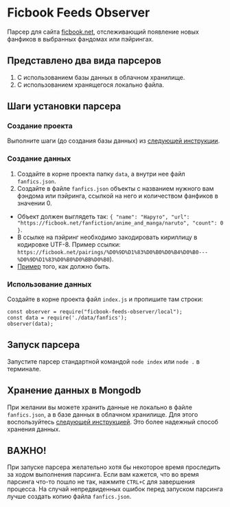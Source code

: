 # Ficbook Feeds Observer

Парсер для сайта [ficbook.net](https://ficbook.net), отслеживающий появление новых фанфиков в выбранных фандомах или
пэйрингах.

## Представлено два вида парсеров

1) С использованием базы данных в облачном хранилище.
2) С использованием хранящегося локально файла.

## Шаги установки парсера

### Создание проекта

Выполните шаги (до создания базы данных) из [следующей инструкции](../README.md).

### Создание данных

1. Создайте в корне проекта папку `data`, а внутри нее файл `fanfics.json`.
3. Создайте в файле `fanfics.json` объекты с названием нужного вам фэндома или пэйринга, ссылкой на него и количеством
   фанфиков в значении 0.

* Объект должен выглядеть
  так: `{ "name": "Наруто", "url": "https://ficbook.net/fanfiction/anime_and_manga/naruto", "count": 0 }`.
* В ссылке на пэйринг необходимо закодировать кириллицу в кодировке UTF-8. Пример ссылки:
  `https://ficbook.net/pairings/%D0%9D%D1%83%D0%B0%D0%B4%D0%B0---%D0%9D%D1%83%D0%B0%D0%BB%D0%B0`).
* [Пример](example.json) того, как должно быть.

### Использование данных

Создайте в корне проекта файл `index.js` и пропишите там строки:

```
const observer = require("ficbook-feeds-observer/local");
const data = require('./data/fanfics');
observer(data);
```

## Запуск парсера

Запустите парсер стандартной командой `node index` или `node .` в терминале.

## Хранение данных в Mongodb

При желании вы можете хранить данные не локально в файле `fanfics.json`, а в базе данных в облачном хранилище.
Для этого воспользуйтесь [следующей инструкцией](../README.md). Это более надежный способ хранения данных.

## ВАЖНО!

При запуске парсера желательно хотя бы некоторое время проследить за ходом выполнения парсинга. Если вам кажется, что во
время парсинга что-то пошло не так, нажмите `CTRL+C` для завершения процесса.
На случай непредвиденных ошибок перед запуском парсинга лучше создать копию файла `fanfics.json`.
